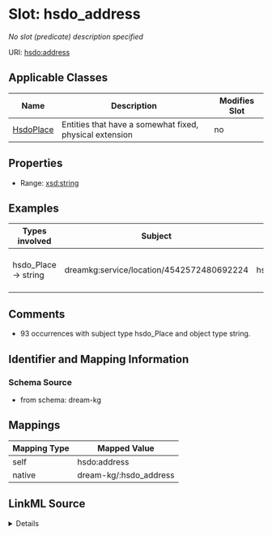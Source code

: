 

# Slot: hsdo_address


_No slot (predicate) description specified_





URI: [hsdo:address](hsdo:address)



<!-- no inheritance hierarchy -->





## Applicable Classes

| Name | Description | Modifies Slot |
| --- | --- | --- |
| [HsdoPlace](../classes/HsdoPlace.md) | Entities that have a somewhat fixed, physical extension |  no  |







## Properties

* Range: [xsd:string](xsd:string)






## Examples

| Types involved | Subject | Predicate | Object |
| --- | --- | --- | --- |
| hsdo_Place → string | dreamkg:service/location/4542572480692224 | hsdo:address | 2901 Island Avenue, Philadelphia, PA 19153 |


## Comments

* 93 occurrences with subject type hsdo_Place and object type string.

## Identifier and Mapping Information







### Schema Source


* from schema: dream-kg




## Mappings

| Mapping Type | Mapped Value |
| ---  | ---  |
| self | hsdo:address |
| native | dream-kg/:hsdo_address |




## LinkML Source

<details>
```yaml
name: hsdo_address
description: No slot (predicate) description specified
comments:
- 93 occurrences with subject type hsdo_Place and object type string.
examples:
- description: hsdo_Place → string
  object:
    example_object: 2901 Island Avenue, Philadelphia, PA 19153
    example_predicate: hsdo:address
    example_subject: dreamkg:service/location/4542572480692224
from_schema: dream-kg
rank: 1000
slot_uri: hsdo:address
alias: hsdo_address
domain_of:
- hsdo_Place
range: string

```
</details>